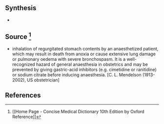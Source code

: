 ## Synthesis
- 
## Source [^1]
- inhalation of regurgitated stomach contents by an anaesthetized patient, which may result in death from anoxia or cause extensive lung damage or pulmonary oedema with severe bronchospasm. It is a well-recognized hazard of general anaesthesia in obstetrics and may be prevented by giving gastric-acid inhibitors (e.g. cimetidine or ranitidine) or sodium citrate before inducing anaesthesia. \[C. L. Mendelson (1913-2002), US obstetrician]
## References

[^1]: [[Home Page - Concise Medical Dictionary 10th Edition by Oxford Reference]]